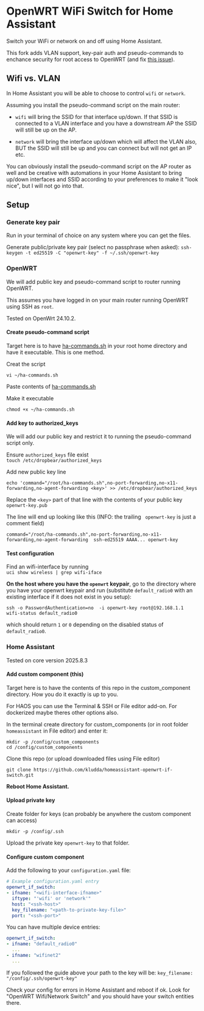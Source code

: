 # OpenWRT WiFi Switch for Home Assistant

Switch your WiFi or network on and off using Home Assistant.

This fork adds VLAN support, key-pair auth and pseudo-commands to enchance security for root access to OpenWRT (and fix [this issue](  https://github.com/multilan-tarek/homeassistant-openwrt-wifi-switch/issues/1#issue-3129391464)).

## Wifi vs. VLAN

In Home Assistant you will be able to choose to control `wifi` or `network`.

Assuming you install the pseudo-command script on the main router:

* `wifi` will bring the SSID for that interface up/down. If that SSID is connected to a VLAN interface and you have a downstream AP the SSID will still be up on the AP.

* `network` will bring the interface up/down which will affect the VLAN also, BUT the SSID will still be up and you can connect but will not get an IP etc.

You can obviously install the pseudo-command script on the AP router as well and be creative with automations in your Home Assistant to bring up/down interfaces and SSID according to your preferences to make it "look nice", but I will not go into that.



## Setup

### Generate key pair

Run in your terminal of choice on any system where you can get the files.

Generate public/private key pair (select no passphrase when asked):
`ssh-keygen -t ed25519 -C "openwrt-key" -f ~/.ssh/openwrt-key`


### OpenWRT

We will add public key and pseudo-command script to router running OpenWRT.

This assumes you have logged in on your main router running OpenWRT using SSH as `root`.

Tested on OpenWrt 24.10.2.

#### Create pseudo-command script

Target here is to have [ha-commands.sh](./ha-commands.sh) in your root home directory and have it executable. This is one method.


Creat the script  
```
vi ~/ha-commands.sh
```

Paste contents of
[ha-commands.sh](./ha-commands.sh)

Make it executable  
```
chmod +x ~/ha-commands.sh
```

#### Add key to authorized_keys

We will add our public key and restrict it to running the pseudo-command script only.

Ensure `authorized_keys` file exist  
`touch /etc/dropbear/authorized_keys`

Add new public key line  
```
echo 'command="/root/ha-commands.sh",no-port-forwarding,no-x11-forwarding,no-agent-forwarding <key>' >> /etc/dropbear/authorized_keys
```

Replace the `<key>` part of that line with the contents of your public key `openwrt-key.pub`  

The line will end up looking like this (INFO: the trailing ` openwrt-key` is just a comment field)
```
command="/root/ha-commands.sh",no-port-forwarding,no-x11-forwarding,no-agent-forwarding  ssh-ed25519 AAAA... openwrt-key
```

#### Test configuration

Find an wifi-interface by running  
`uci show wireless | grep wifi-iface`  

**On the host where you have the `openwrt` keypair**, go to the directory where you have your openwrt keypair and run (substitute `default_radio0` with an existing interface if it does not exist in you setup):  
```
ssh -o PasswordAuthentication=no  -i openwrt-key root@192.168.1.1 wifi-status default_radio0
```  
which should return `1` or `0` depending on the disabled status of `default_radio0`.



### Home Assistant

Tested on core version 2025.8.3

#### Add custom component (this)

Target here is to have the contents of this repo in the custom_component directory. How you do it exactly is up to you.

For HAOS you can use the Terminal & SSH or File editor add-on. For dockerized maybe theres other options also.

In the terminal create directory for custom_components (or in root folder `homeassistant` in File editor) and enter it:
```
mkdir -p /config/custom_components
cd /config/custom_components
```

Clone this repo (or upload downloaded files using File editor)
```
git clone https://github.com/kludda/homeassistant-openwrt-if-switch.git
```

**Reboot Home Assistant.**


#### Upload private key

Create folder for keys (can probably be anywhere the custom component can access)

```
mkdir -p /config/.ssh
```

Upload the private key `openwrt-key` to that folder.


#### Configure custom component


Add the following to your `configuration.yaml` file:

```yaml
# Example configuration.yaml entry
openwrt_if_switch:
- ifname: "<wifi-interface-ifname>"
  iftype: "'wifi' or 'network'"
  host: "<ssh-host>"
  key_filename: "<path-to-private-key-file>"
  port: "<ssh-port>"
```

You can have multiple device entries:
```yaml
openwrt_if_switch:
- ifname: "default_radio0"
  ...
- ifname: "wifinet2"
  ...  
```

If you followed the guide above your path to the key will be:
`key_filename: "/config/.ssh/openwrt-key"`


Check your config for errors in Home Assistant and reboot if ok. Look for "OpenWRT Wifi/Network Switch" and you should have your switch entities there.